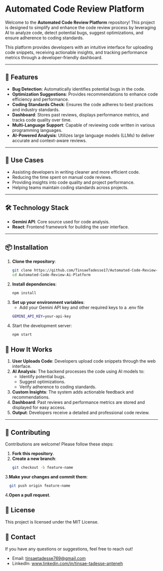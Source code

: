 # **Automated Code Review Platform**  

Welcome to the **Automated Code Review Platform** repository! This project is designed to simplify and enhance the code review process by leveraging AI to analyze code, detect potential bugs, suggest optimizations, and ensure adherence to coding standards.  

This platform provides developers with an intuitive interface for uploading code snippets, receiving actionable insights, and tracking performance metrics through a developer-friendly dashboard.  

---

## 🌟 **Features**  

- **Bug Detection**: Automatically identifies potential bugs in the code.  
- **Optimization Suggestions**: Provides recommendations to enhance code efficiency and performance.  
- **Coding Standards Check**: Ensures the code adheres to best practices and industry standards.  
- **Dashboard**: Stores past reviews, displays performance metrics, and tracks code quality over time.  
- **Multi-Language Support**: Capable of reviewing code written in various programming languages.  
- **AI-Powered Analysis**: Utilizes large language models (LLMs) to deliver accurate and context-aware reviews.  

---

## 🎯 **Use Cases**  

- Assisting developers in writing cleaner and more efficient code.  
- Reducing the time spent on manual code reviews.  
- Providing insights into code quality and project performance.  
- Helping teams maintain coding standards across projects.  

---

## 🛠️ **Technology Stack**  

- **Gemini API**: Core source used for code analysis.
- **React**: Frontend framework for building the user interface.

---

## 📦 **Installation**  

1. **Clone the repository**:  
   ```bash  
   git clone https://github.com/TinsaeTadesse17/Automated-Code-Review-Ai-Platform.git 
   cd Automated-Code-Review-Ai-Platform 
   ```
2. **Install dependencies**:
    ```bash  
   npm install  
   ```
3. **Set up your environment variables**:
   -  Add your Gemini API key and other required keys to a .env file
   ```bash  
   GEMINI_API_KEY=your-api-key    
   ```
4. Start the development server:
    ```bash  
   npm start    
   ```
## 🚀 **How It Works**  

1. **User Uploads Code**: Developers upload code snippets through the web interface.  
2. **AI Analysis**: The backend processes the code using AI models to:  
   - Identify potential bugs.  
   - Suggest optimizations.  
   - Verify adherence to coding standards.  
3. **Custom Insights**: The system adds actionable feedback and recommendations.  
4. **Dashboard**: Past reviews and performance metrics are stored and displayed for easy access.  
5. **Output**: Developers receive a detailed and professional code review.  

---

## 🤝 **Contributing**  

Contributions are welcome! Please follow these steps:  

1. **Fork this repository**.  
2. **Create a new branch**:  
   ```bash
   git checkout -b feature-name  
   ```
3.**Make your changes and commit them**:
 ```bash
   git push origin feature-name     
   ```
4.**Open a pull request**.

## 📄 **License**  
This project is licensed under the MIT License.

## 📧 **Contact**  
If you have any questions or suggestions, feel free to reach out!

- Email: tinsaetadesse769@gmail.com
- LinkedIn: www.linkedin.com/in/tinsae-tadesse-anteneh
